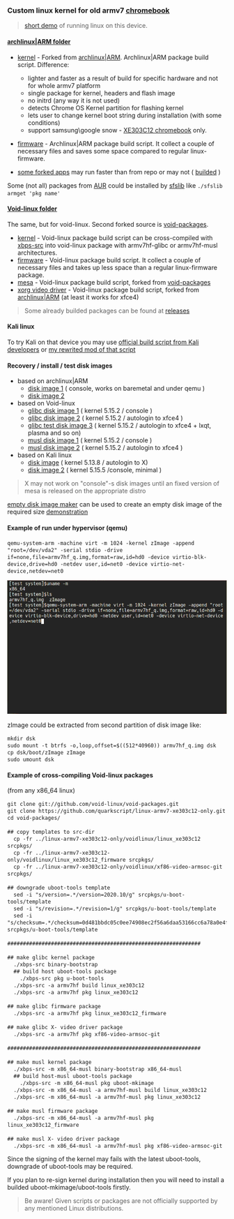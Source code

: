### Custom linux kernel for old armv7 [chromebook](https://www.samsung.com/us/support/owners/product/chromebook-xe303c12)

>[short demo](https://www.youtube.com/watch?v=hZt1fPso0e0) of running linux on this device.

#### [archlinux|ARM folder](archlinuxarm) 
- [kernel](archlinuxarm/linux_xe303c12) - Forked from [archlinux|ARM](https://github.com/archlinuxarm/PKGBUILDs/tree/master/core/linux-armv7). Archlinux|ARM package build script. Difference:
  - lighter and faster as a result of build for specific hardware and not for whole armv7 platform
  - single package for kernel, headers and flash image
  - no initrd (any way it is not used)
  - detects Chrome OS Kernel partition for flashing kernel
  - lets user to change kernel boot string during installation (with some conditions)
  - support samsung\google snow - [XE303C12 chromebook](https://archlinuxarm.org/platforms/armv7/samsung/samsung-chromebook) only.
  
 - [firmware](archlinuxarm/linux_xe303c12_firmware) - Archlinux|ARM package build script. It collect a couple of necessary files and saves some space compared to regular linux-firmware.
 - [some forked apps](archlinuxarm/some_forked_apps) may run faster than from repo or may not ( [builded](https://github.com/quarkscript/linux-armv7-xe303c12-only/releases/tag/some_apps_21.10.04) )

Some (not all) packages from [AUR](https://aur.archlinux.org) could be installed by [sfslib](https://github.com/quarkscript/Simple_func_scripts/blob/master/sfslib) like `./sfslib armget 'pkg name'`

#### [Void-linux folder](voidlinux)
The same, but for void-linux. Second forked source is [void-packages](https://github.com/void-linux/void-packages/tree/master/srcpkgs/linux5.8). 

- [kernel](voidlinux/linux_xe303c12) - Void-linux package build script can be cross-compiled with [xbps-src](https://github.com/void-linux/void-packages) into void-linux package with armv7hf-glibc or armv7hf-musl architectures.
- [firmware](voidlinux/linux_xe303c12_firmware) - Void-linux package build script. It collect a couple of necessary files and  takes up less space than a regular linux-firmware package.
- [mesa](voidlinux/xf86-video-armsoc-git) - Void-linux package build script, forked from [void-packages](https://github.com/void-linux/void-packages)
- [xorg video driver](voidlinux/xf86-video-armsoc-git) - Void-linux package build script, forked from [archlinux|ARM](https://github.com/archlinuxarm/PKGBUILDs/tree/master/alarm/xf86-video-armsoc-git) (at least it works for xfce4)

> Some already builded packages can be found at [releases](https://github.com/quarkscript/linux-armv7-xe303c12-only/releases)


#### Kali linux
To try Kali on that device you may use [official build script from Kali developers](https://gitlab.com/kalilinux/build-scripts/kali-arm/-/blob/master/chromebook-arm-exynos.sh) 
or [my rewrited mod of that script](https://github.com/quarkscript/xe303c12_play_linux)


#### Recovery / install / test disk images
- based on archlinux|ARM 
  - [disk image 1](https://drive.google.com/u/0/uc?id=1O94t7i_gBygdlDLsbyp9D8q7T425sgpM&export=download) ( console, works on baremetal and under qemu )
  - [disk image 2](https://drive.google.com/u/0/uc?id=1qo4ExfRGK1Sl-Vv_2SRPctM7H7I330y0&export=download)
- based on Void-linux
  - [glibc disk image 1](https://drive.google.com/u/0/uc?id=1lfwUbqRVG0aSsfNXZBHCmcUbHGK7Cd5W&export=download) ( kernel 5.15.2 / console )
  - [glibc disk image 2](https://drive.google.com/u/0/uc?id=14y9IOrN4us97aT-5dji7Q8zdkxWOjGmZ&export=download) ( kernel 5.15.2 / autologin to xfce4 )
  - [glibc test disk image 3](https://drive.google.com/u/0/uc?id=1Tg6Z8G87pYsZdqyU8wWkk71evN80y5oY&export=download) ( kernel 5.15.2 / autologin to xfce4 + lxqt, plasma and so on)
  - [musl disk image 1](https://drive.google.com/u/0/uc?id=1x8jSyQsz-9eYN_zgGciwHBAAJdVFaFD6&export=download) ( kernel 5.15.2 / console )
  - [musl disk image 2](https://drive.google.com/u/0/uc?id=1b9TusWJabpmkotVppXr0pOkNBqqq-j1Z&export=download) ( kernel 5.15.2 / autologin to xfce4 )
- based on Kali linux
  - [disk image](https://drive.google.com/u/0/uc?id=1meNMjZaphdySOPjudi1tr-4pjXMNLCBm&export=download) ( kernel 5.13.8 / autologin to X)
  - [disk image 2](https://drive.google.com/u/0/uc?id=1tN4aJ3Pe9iP6f9tkd5llpXPbLvAqvjK2&export=download) ( kernel 5.15.5 /console, minimal )

> X may not work on "console"-s disk images until an fixed version of mesa is released on the appropriate distro

 [empty disk image maker](edim) can be used to create an empty disk image of the required size [demonstration](https://youtu.be/ALJR2doOipc)

#### Example of run under hypervisor (qemu)
```
qemu-system-arm -machine virt -m 1024 -kernel zImage -append "root=/dev/vda2" -serial stdio -drive if=none,file=armv7hf_q.img,format=raw,id=hd0 -device virtio-blk-device,drive=hd0 -netdev user,id=net0 -device virtio-net-device,netdev=net0 
```
![](example.gif)

 zImage could be extracted from second partition of disk image like:
```
mkdir dsk
sudo mount -t btrfs -o,loop,offset=$((512*40960)) armv7hf_q.img dsk
cp dsk/boot/zImage zImage
sudo umount dsk
```

#### Example of cross-compiling Void-linux packages 
(from any x86_64 linux)
``` 
git clone git://github.com/void-linux/void-packages.git
git clone https://github.com/quarkscript/linux-armv7-xe303c12-only.git
cd void-packages/

## copy templates to src-dir
  cp -fr ../linux-armv7-xe303c12-only/voidlinux/linux_xe303c12 srcpkgs/
  cp -fr ../linux-armv7-xe303c12-only/voidlinux/linux_xe303c12_firmware srcpkgs/
  cp -fr ../linux-armv7-xe303c12-only/voidlinux/xf86-video-armsoc-git srcpkgs/
    
## downgrade uboot-tools template
  sed -i "s/version=.*/version=2020.10/g" srcpkgs/u-boot-tools/template
  sed -i "s/revision=.*/revision=1/g" srcpkgs/u-boot-tools/template
  sed -i "s/checksum=.*/checksum=0d481bbdc05c0ee74908ec2f56a6daa53166cc6a78a0e4fac2ac5d025770a622/g" srcpkgs/u-boot-tools/template

##############################################################

## make glibc kernel package
  ./xbps-src binary-bootstrap
  ## build host uboot-tools package
    ./xbps-src pkg u-boot-tools
  ./xbps-src -a armv7hf build linux_xe303c12
  ./xbps-src -a armv7hf pkg linux_xe303c12

## make glibc firmware package
  ./xbps-src -a armv7hf pkg linux_xe303c12_firmware

## make glibc X- video driver package
  ./xbps-src -a armv7hf pkg xf86-video-armsoc-git

##############################################################

## make musl kernel package
  ./xbps-src -m x86_64-musl binary-bootstrap x86_64-musl
  ## build host-musl uboot-tools package
    ./xbps-src -m x86_64-musl pkg uboot-mkimage
  ./xbps-src -m x86_64-musl -a armv7hf-musl build linux_xe303c12
  ./xbps-src -m x86_64-musl -a armv7hf-musl pkg linux_xe303c12 

## make musl firmware package
  ./xbps-src -m x86_64-musl -a armv7hf-musl pkg linux_xe303c12_firmware

## make musl X- video driver package
  ./xbps-src -m x86_64-musl -a armv7hf-musl pkg xf86-video-armsoc-git
```
 Since the signing of the kernel may fails with the latest uboot-tools, downgrade of uboot-tools may be required.

 If you plan to re-sign kernel during installation then you will need to install a builded uboot-mkimage/uboot-tools firstly.

> Be aware! Given scripts or packages are not officially supported by any mentioned Linux distributions.
